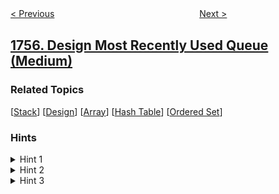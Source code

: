 <!--|This file generated by command(leetcode description); DO NOT EDIT.    |-->
<!--+----------------------------------------------------------------------+-->
<!--|@author    openset <openset.wang@gmail.com>                           |-->
<!--|@link      https://github.com/openset                                 |-->
<!--|@home      https://github.com/openset/leetcode                        |-->
<!--+----------------------------------------------------------------------+-->

[< Previous](../closest-subsequence-sum "Closest Subsequence Sum")
　　　　　　　　　　　　　　　　
[Next >](../recyclable-and-low-fat-products "Recyclable and Low Fat Products")

## [1756. Design Most Recently Used Queue (Medium)](https://leetcode.com/problems/design-most-recently-used-queue "设计最近使用（MRU）队列")



### Related Topics
  [[Stack](../../tag/stack/README.md)]
  [[Design](../../tag/design/README.md)]
  [[Array](../../tag/array/README.md)]
  [[Hash Table](../../tag/hash-table/README.md)]
  [[Ordered Set](../../tag/ordered-set/README.md)]

### Hints
<details>
<summary>Hint 1</summary>
You can store the data in an array and apply each fetch by moving the ith element to the end of the array (i.e, O(n) per operation).
</details>

<details>
<summary>Hint 2</summary>
A better way is to use the square root decomposition technique.
</details>

<details>
<summary>Hint 3</summary>
You can build chunks of size sqrt(n). For each fetch operation, You can search for the chunk which has the ith element and update it (i.e., O(sqrt(n)) per operation), and move this element to an empty chunk at the end.
</details>

